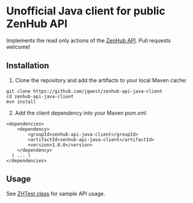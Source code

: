 # Unofficial Java client for public ZenHub API

Implements the read only actions of the [ZenHub API](https://github.com/ZenHubIO/API). Pull requests welcome!


## Installation


1) Clone the repository and add the artifacts to your local Maven cache:
```
git clone https://github.com/jgwest/zenhub-api-java-client
cd zenhub-api-java-client
mvn install
```

2) Add the client dependency into your Maven pom.xml
```
<dependencies>
	<dependency>
		<groupId>zenhub-api-java-client</groupId>
		<artifactId>zenhub-api-java-client</artifactId>
		<version>1.0.0</version>
	</dependency>
  ( ... )
</dependencies>
```


## Usage

See [ZHTest class](https://github.com/jgwest/zenhub-api-java-client/blob/master/tests/com/zhapi/tests/ZHTest.java) for sample API usage. 


